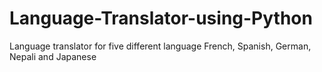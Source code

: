 # Language-Translator-using-Python
Language translator for five different language French, Spanish, German, Nepali and Japanese
